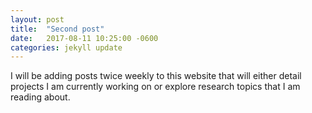 ```yaml
---
layout: post
title:  "Second post"
date:   2017-08-11 10:25:00 -0600
categories: jekyll update
---
```


I will be adding posts twice weekly to this website that will either detail projects
I am currently working on or explore research topics that I am reading about.
